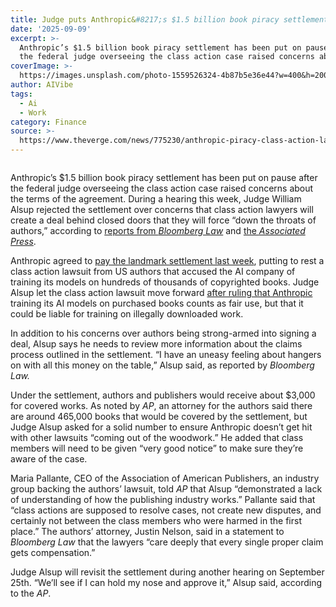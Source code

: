 ```yaml
---
title: Judge puts Anthropic&#8217;s $1.5 billion book piracy settlement on hold
date: '2025-09-09'
excerpt: >-
  Anthropic’s $1.5 billion book piracy settlement has been put on pause after
  the federal judge overseeing the class action case raised concerns about t...
coverImage: >-
  https://images.unsplash.com/photo-1559526324-4b87b5e36e44?w=400&h=200&fit=crop&auto=format
author: AIVibe
tags:
  - Ai
  - Work
category: Finance
source: >-
  https://www.theverge.com/news/775230/anthropic-piracy-class-action-lawsuit-settlement-rejected
---
```


											

						
<figure>

<img alt="" data-caption="" data-portal-copyright="" data-has-syndication-rights="1" src="https://platform.theverge.com/wp-content/uploads/sites/2/2025/02/STK470_AI_LAW_CVIRGINIA_C.jpg?quality=90&#038;strip=all&#038;crop=0,0,100,100" />
	<figcaption>
		</figcaption>
</figure>
<p class="has-text-align-none">Anthropic’s $1.5 billion book piracy settlement has been put on pause after the federal judge overseeing the class action case raised concerns about the terms of the agreement. During a hearing this week, Judge William Alsup rejected the settlement over concerns that class action lawyers will create a deal behind closed doors that they will force “down the throats of authors,” according to <a href="https://news.bloomberglaw.com/ip-law/anthropic-judge-blasts-copyright-pact-as-nowhere-close-to-done">reports from <em>Bloomberg Law</em></a> and <a href="https://apnews.com/article/anthropic-authors-book-settlement-ai-copyright-claude-b282fe615338bf1f98ad97cb82e978a1">the <em>Associated Press</em></a>.</p>

<p class="has-text-align-none">Anthropic agreed to <a href="https://www.theverge.com/anthropic/773087/anthropic-to-pay-1-5-billion-to-authors-in-landmark-ai-settlement">pay the landmark settlement last week</a>, putting to rest a class action lawsuit from US authors that accused the AI company of training its models on hundreds of thousands of copyrighted books. Judge Alsup let the class action lawsuit move forward <a href="https://www.theverge.com/news/692015/anthropic-wins-a-major-fair-use-victory-for-ai-but-its-still-in-trouble-for-stealing-books">after ruling that Anthropic</a> training its AI models on purchased books counts as fair use, but that it could be liable for training on illegally downloaded work.</p>

<p class="has-text-align-none">In addition to his concerns over authors being strong-armed into signing a deal, Alsup says he needs to review more information about the claims process outlined in the settlement. “I have an uneasy feeling about hangers on with all this money on the table,” Alsup said, as reported by <em>Bloomberg Law.</em></p>

<p class="has-text-align-none">Under the settlement, authors and publishers would receive about $3,000 for covered works. As noted by <em>AP</em>, an attorney for the authors said there are around 465,000 books that would be covered by the settlement, but Judge Alsup asked for a solid number to ensure Anthropic doesn’t get hit with other lawsuits “coming out of the woodwork.” He added that class members will need to be given “very good notice” to make sure they’re aware of the case.</p>

<p class="has-text-align-none">Maria Pallante, CEO of the Association of American Publishers, an industry group backing the authors&#8217; lawsuit, told <em>AP</em> that Alsup “demonstrated a lack of understanding of how the publishing industry works.” Pallante said that &#8220;class actions are supposed to resolve cases, not create new disputes, and certainly not between the class members who were harmed in the first place.” The authors’ attorney, Justin Nelson, said in a statement to <em>Bloomberg Law</em> that the lawyers “care deeply that every single proper claim gets compensation.”</p>

<p class="has-text-align-none">Judge Alsup will revisit the settlement during another hearing on September 25th. “We’ll see if I can hold my nose and approve it,” Alsup said, according to the <em>AP</em>.</p>
						
									
